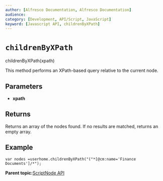 ```yaml
---
author: [Alfresco Documentation, Alfresco Documentation]
audience: 
category: [Development, API/Script, JavaScript]
keyword: [Javascript API, childrenByXPath]
---
```


# `childrenByXPath`

childrenByXPath\(xpath\)

This method performs an XPath-based query relative to the current node.

## Parameters

-   **xpath**

## Returns

Returns an array of the nodes found. If no results are matched, returns an empty array.

## Example

`var nodes =userhome.childrenByXPath("("*[@cm:name='Finance Documents']/*");`

**Parent topic:**[ScriptNode API](../references/API-JS-ScriptNode.md)

